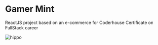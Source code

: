 
# Gamer Mint

ReactJS project based on an e-commerce for Coderhouse Certificate on FullStack career




![hippo](https://media.giphy.com/media/v1.Y2lkPTc5MGI3NjExaTU3YmRjdjV6Zjh2eXZoN3BmbG1uYjhmN2U3azl2cnhvN3ZxcDlkOSZlcD12MV9pbnRlcm5hbF9naWZfYnlfaWQmY3Q9Zw/ukorth4mW8DUm3lMXC/giphy.gif)